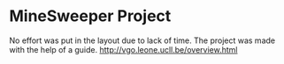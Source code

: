 # MineSweeper Project

No effort was put in the layout due to lack of time.
The project was made with the help of a guide. http://vgo.leone.ucll.be/overview.html
